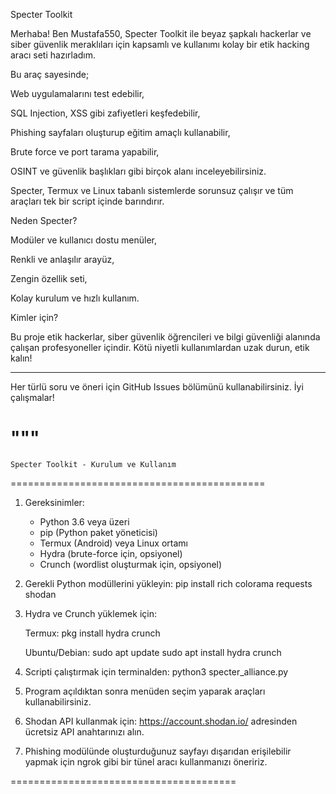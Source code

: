 Specter Toolkit

Merhaba! Ben Mustafa550, Specter Toolkit ile beyaz şapkalı hackerlar ve siber güvenlik meraklıları için kapsamlı ve kullanımı kolay bir etik hacking aracı seti hazırladım.

Bu araç sayesinde;

Web uygulamalarını test edebilir,

SQL Injection, XSS gibi zafiyetleri keşfedebilir,

Phishing sayfaları oluşturup eğitim amaçlı kullanabilir,

Brute force ve port tarama yapabilir,

OSINT ve güvenlik başlıkları gibi birçok alanı inceleyebilirsiniz.


Specter, Termux ve Linux tabanlı sistemlerde sorunsuz çalışır ve tüm araçları tek bir script içinde barındırır.

Neden Specter?

Modüler ve kullanıcı dostu menüler,

Renkli ve anlaşılır arayüz,

Zengin özellik seti,

Kolay kurulum ve hızlı kullanım.


Kimler için?

Bu proje etik hackerlar, siber güvenlik öğrencileri ve bilgi güvenliği alanında çalışan profesyoneller içindir.
Kötü niyetli kullanımlardan uzak durun, etik kalın!


---

Her türlü soru ve öneri için GitHub Issues bölümünü kullanabilirsiniz.
İyi çalışmalar!


"""
============================================
    Specter Toolkit - Kurulum ve Kullanım
============================================

1. Gereksinimler:
   - Python 3.6 veya üzeri
   - pip (Python paket yöneticisi)
   - Termux (Android) veya Linux ortamı
   - Hydra (brute-force için, opsiyonel)
   - Crunch (wordlist oluşturmak için, opsiyonel)

2. Gerekli Python modüllerini yükleyin:
   pip install rich colorama requests shodan

3. Hydra ve Crunch yüklemek için:

   Termux:
      pkg install hydra crunch

   Ubuntu/Debian:
      sudo apt update
      sudo apt install hydra crunch

4. Scripti çalıştırmak için terminalden:
   python3 specter_alliance.py

5. Program açıldıktan sonra menüden seçim yaparak araçları kullanabilirsiniz.

6. Shodan API kullanmak için:
   https://account.shodan.io/ adresinden ücretsiz API anahtarınızı alın.

7. Phishing modülünde oluşturduğunuz sayfayı dışarıdan erişilebilir yapmak için
   ngrok gibi bir tünel aracı kullanmanızı öneririz.

=======================================
